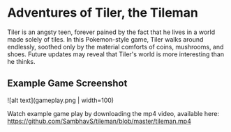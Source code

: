 # Adventures of Tiler, the Tileman
Tiler is an angsty teen, forever pained by the fact that he lives in a world made solely of tiles. 
In this Pokemon-style game, Tiler walks around endlessly, soothed only by the material comforts of coins, mushrooms, and shoes. 
Future updates may reveal that Tiler's world is more interesting than he thinks.

## Example Game Screenshot
![alt text](gameplay.png | width=100)


Watch example game play by downloading the mp4 video, available here: https://github.com/SambhavS/tileman/blob/master/tileman.mp4
